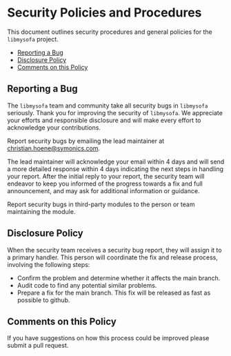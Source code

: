 # Security Policies and Procedures

This document outlines security procedures and general policies for the `libmysofa` project.

  * [Reporting a Bug](#reporting-a-bug)
  * [Disclosure Policy](#disclosure-policy)
  * [Comments on this Policy](#comments-on-this-policy)

## Reporting a Bug

The `libmysofa` team and community take all security bugs in `libmysofa` seriously. Thank you for improving the security of `libmysofa`. We appreciate your efforts and responsible disclosure and will make every effort to acknowledge your contributions.

Report security bugs by emailing the lead maintainer at christian.hoene@symonics.com.

The lead maintainer will acknowledge your email within 4 days and will send a more detailed response within 4 days indicating the next steps in handling your report. After the initial reply to your report, the security team will endeavor to keep you informed of the progress towards a fix and full announcement, and may ask for additional information or guidance.

Report security bugs in third-party modules to the person or team maintaining the module.

## Disclosure Policy

When the security team receives a security bug report, they will assign it to a primary handler. This person will coordinate the fix and release process, involving the following steps:

  * Confirm the problem and determine whether it affects the main branch.
  * Audit code to find any potential similar problems.
  * Prepare a fix for the main branch. This fix will be released as fast as possible to github.

## Comments on this Policy

If you have suggestions on how this process could be improved please submit a pull request.
